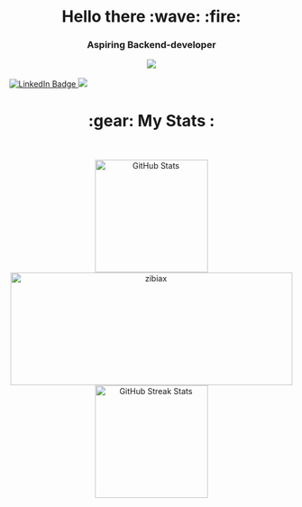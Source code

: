 <h1 align="center"> Hello there :wave: :fire: </h1>



<div id="header" align="center">
  <h3> Aspiring Backend-developer </h3>
  <img src="https://media0.giphy.com/media/qgQUggAC3Pfv687qPC/giphy.gif?cid=ecf05e47a8vp99b5y0x7ubpyeue3gv4woeuebxwhurn7j1uc&rid=giphy.gif&ct=g"
</div>

<br>
<br>
  
<div id="badges" align="left">
<a href ="https://www.linkedin.com/in/martin-evenbom-896a901a3/">
  <img src="https://img.shields.io/badge/LinkedIn-blue?style=for-the-badge&logo=linkedin&logoColor=white" alt="LinkedIn Badge"/>
<a href="mailto:martin.evenbom@gmail.com"><img src="https://img.shields.io/badge/-zibiax-D14836?style=for-the-badge&logo=Gmail&logoColor=black"/></a>
</div>


<div align=center>
  <h1 align="center"> :gear: My Stats : </h1>
        <br>
        <br>
        <img src="https://github-readme-stats.vercel.app/api?username=zibiax&title_color=6FDA44&text_color=FFFFFF&show_icons=true&icon_color=6FDA44&include_all_commits=true&count_private=true&theme=dark"             alt="GitHub Stats" height="200" />
        <br>
        <img src="https://github-readme-stats.vercel.app/api/top-langs?username=zibiax&show_icons=true&locale=en&layout=compact&title_color=6FDA44&text_color=FFFFFF&theme=dark" alt="zibiax" width="500"               height="200"/>
        <br>
        <img src="https://github-readme-streak-stats.herokuapp.com/?user=zibiax&theme=dark&date_format=j%20M%5B%20Y%5D&currStreakLabel=6FDA44&fire=6FDA44&ring=6FDA44" alt="GitHub Streak Stats" height="200" />
        <br>
        <br>
  </div>
